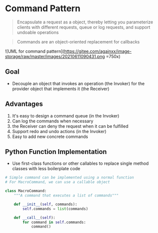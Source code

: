 # Command Pattern

> Encapsulate a request as a object, thereby letting you parameterize clients with different
> requests, queue or log requests, and support undoable operations

> Commands are an object-oriented replacement for callbacks

![UML for command pattern](https://gitee.com/againxx/image-storage/raw/master/images/20210611090431.png =750x)

## Goal
* Decouple an object that invokes an operation (the Invoker) for the provider object that implements it (the Receiver)

## Advantages
1. It's easy to design a command queue (in the Invoker)
2. Can log the commands when necessary
3. the Receiver can deny the request when it can be fulfilled
4. Support redo and undo actions (in the Invoker)
5. Easy to add new concrete commands

## Python Function Implementation
* Use first-class functions or other callables to replace single method classes with less boilerplate code

```python
# Simple command can be implemented using a normal function
# For MacroCommand, we can use a callable object

class MacroCommand:
    """A command that executes a list of commands"""

    def __init__(self, commands):
        self.commands = list(commands)

    def __call__(self):
        for command in self.commands:
            command()
```
